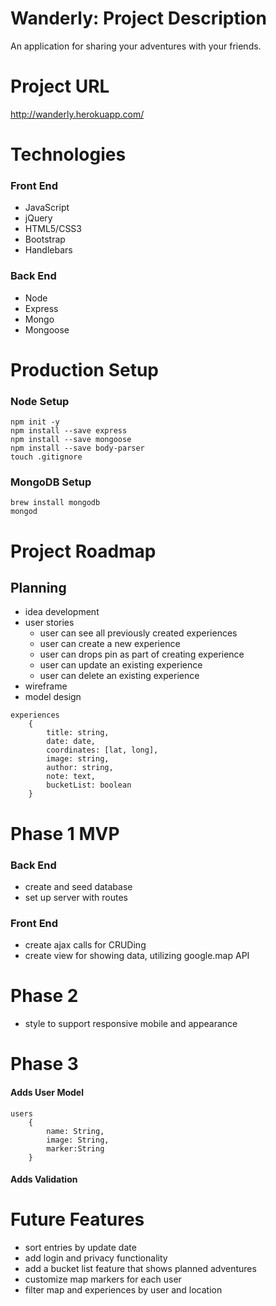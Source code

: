 # Wanderly: Project Description
An application for sharing your adventures with your friends.

# Project URL
http://wanderly.herokuapp.com/

# Technologies
### Front End
- JavaScript
- jQuery
- HTML5/CSS3
- Bootstrap
- Handlebars

### Back End
- Node
- Express
- Mongo
- Mongoose

# Production Setup
### Node Setup
``` 
npm init -y
npm install --save express
npm install --save mongoose
npm install --save body-parser
touch .gitignore
```
### MongoDB Setup
```
brew install mongodb
mongod
```
# Project Roadmap
## Planning
- idea development
- user stories
    - user can see all previously created experiences
    - user can create a new experience
    - user can drops pin as part of creating experience
    - user can update an existing experience
    - user can delete an existing experience
- wireframe
- model design

```
experiences
    {
        title: string,
        date: date,
        coordinates: [lat, long],
        image: string,
        author: string,
        note: text,
        bucketList: boolean
    }
```

# Phase 1 MVP
### Back End
- create and seed database
- set up server with routes

### Front End
- create ajax calls for CRUDing
- create view for showing data, utilizing google.map API

# Phase 2
- style to support responsive mobile and appearance

# Phase 3
#### Adds User Model
```
users
    {
        name: String,
        image: String,
        marker:String
    }
```
#### Adds Validation

# Future Features
- sort entries by update date
- add login and privacy functionality
- add a bucket list feature that shows planned adventures
- customize map markers for each user
- filter map and experiences by user and location

